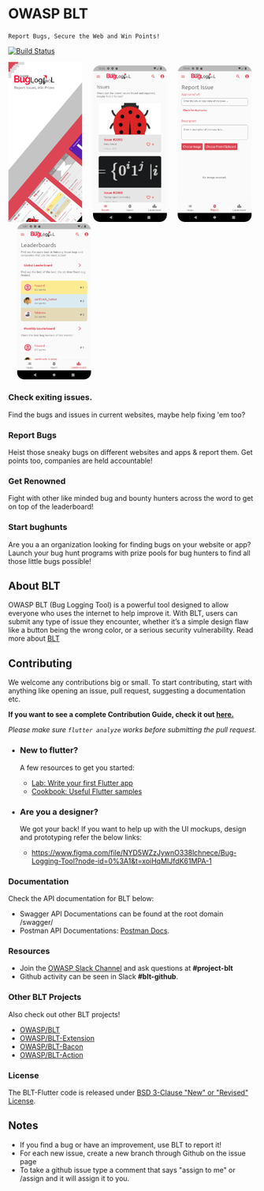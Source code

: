 # OWASP BLT

`Report Bugs, Secure the Web and Win Points!`

[![Build Status](https://github.com/OWASP/BLT/actions/workflows/auto-merge.yml/badge.svg)](https://github.com/OWASP/BLT/actions)

<img src="./assets/github/gh_screen1.png" width=150> &emsp;
<img src="./assets/github/gh_screen2.png" width=150> &emsp;
<img src="./assets/github/gh_screen3.png" width=150> &emsp;
<img src="./assets/github/gh_screen4.png" width=150> &emsp;

### Check exiting issues.
Find the bugs and issues in current websites, maybe help fixing 'em too?

### Report Bugs
Heist those sneaky bugs on different websites and apps & report them. Get points too, companies are held accountable!

### Get Renowned
Fight with other like minded bug and bounty hunters across the word to get on top of the leaderboard!

### Start bughunts
Are you a an organization looking for finding bugs on your website or app? Launch your bug hunt programs with prize pools for bug hunters to find all those little bugs possible!

## About BLT

OWASP BLT (Bug Logging Tool) is a powerful tool designed to allow everyone who uses the internet to help improve it. With BLT, users can submit any type of issue they encounter, whether it’s a simple design flaw like a button being the wrong color, or a serious security vulnerability. Read more about [BLT](https://owasp.org/www-project-bug-logging-tool/) 

## Contributing
We welcome any contributions big or small. To start contributing, start with anything like opening an issue, pull request, suggesting a documentation etc.

__If you want to see a complete Contribution Guide, check it out [here.](./CONTRIBUTING.md)__

_Please make sure `flutter analyze` works before submitting the pull request._

- ### New to flutter?
    A few resources to get you started:

    - [Lab: Write your first Flutter app](https://flutter.dev/docs/get-started/codelab)
    - [Cookbook: Useful Flutter samples](https://flutter.dev/docs/cookbook)

- ### Are you a designer?
    We got your back! If you want to help up with the UI mockups, design and prototyping refer the below links:
    - https://www.figma.com/file/NYD5WZzJywnO338lchnece/Bug-Logging-Tool?node-id=0%3A1&t=xoiHqMIJfdK61MPA-1

### Documentation
Check the API documentation for BLT below:

- Swagger API Documentations can be found at the root domain /swagger/
- Postman API Documentations: [Postman Docs](https://documenter.getpostman.com/view/19782933/VUqpscyV).

### Resources
- Join the [OWASP Slack Channel](https://owasp.org/slack/invite) and ask questions at **#project-blt**
- Github activity can be seen in Slack **#blt-github**.

### Other BLT Projects
Also check out other BLT projects!

- [OWASP/BLT](https://www.github.com/OWASP/BLT)
- [OWASP/BLT-Extension](https://www.github.com/OWASP/BLT-Extension)
- [OWASP/BLT-Bacon](https://www.github.com/OWASP/BLT-Bacon)
- [OWASP/BLT-Action](https://www.github.com/OWASP/BLT-Action)  

### License
The BLT-Flutter code is released under [BSD 3-Clause "New" or "Revised" License](https://github.com/OWASP/BLT-Flutter/blob/main/LICENSE).

## Notes
- If you find a bug or have an improvement, use BLT to report it!
- For each new issue, create a new branch through Github on the issue page
- To take a github issue type a comment that says "assign to me" or /assign and it will assign it to you.
